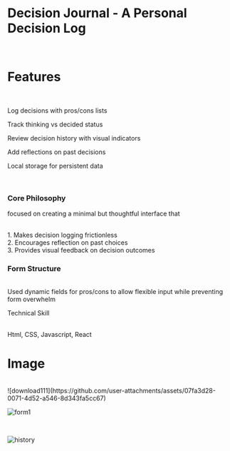 # Decision Journal - A Personal Decision Log
<br/>
<h1>Features</h1>
<br/>

<p>Log decisions with pros/cons lists</p>
<p>Track thinking vs decided status</p>
<p>Review decision history with visual indicators</p>
<p>Add reflections on past decisions</p>
<p>Local storage for persistent data</p>
<br/>
<h3>Core Philosophy</h3>
<p>focused on creating a minimal but thoughtful interface that</p>
<br/>
1. Makes decision logging frictionless
<br/>
2. Encourages reflection on past choices
<br/>
3. Provides visual feedback on decision outcomes
<br/>
<h3>Form Structure</h3>
<br/>
Used dynamic fields for pros/cons to allow flexible input while preventing form overwhelm
<br/>
<p>Technical Skill </p>
<br/>
Html, CSS, Javascript, React
<br/>
<h1>Image</h1>
<br/>
![download111](https://github.com/user-attachments/assets/07fa3d28-0071-4d52-a546-8d343fa5cc67)

<br/>

![form1](https://github.com/user-attachments/assets/d44539c0-56f5-4b62-a089-e4c1007522d9)

<br/>

![history](https://github.com/user-attachments/assets/4290a2f2-6bc5-4adb-98a8-ec3606faa058)

<br/>
<br/>


<br/>


